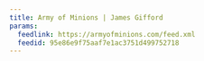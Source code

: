 ```yaml
---
title: Army of Minions | James Gifford
params:
  feedlink: https://armyofminions.com/feed.xml
  feedid: 95e86e9f75aaf7e1ac3751d499752718
---
```

